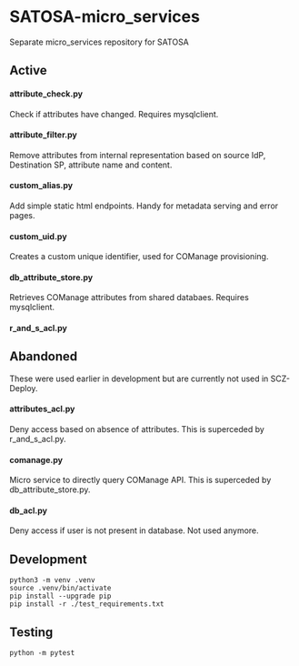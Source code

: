 # SATOSA-micro_services
Separate micro_services repository for SATOSA

## Active
#### attribute_check.py
Check if attributes have changed. Requires mysqlclient.
#### attribute_filter.py
Remove attributes from internal representation based on source IdP, Destination SP, attribute name and content.
#### custom_alias.py
Add simple static html endpoints. Handy for metadata serving and error pages.
#### custom_uid.py
Creates a custom unique identifier, used for COManage provisioning.
#### db_attribute_store.py
Retrieves COManage attributes from shared databaes. Requires mysqlclient.

#### r_and_s_acl.py

## Abandoned
These were used earlier in development but are currently not used in SCZ-Deploy.
#### attributes_acl.py
Deny access based on absence of attributes. This is superceded by r_and_s_acl.py.
#### comanage.py
Micro service to directly query COManage API. This is superceded by db_attribute_store.py.
#### db_acl.py
Deny access if user is not present in database. Not used anymore.


## Development
```
python3 -m venv .venv
source .venv/bin/activate
pip install --upgrade pip
pip install -r ./test_requirements.txt
```
## Testing
```
python -m pytest
```

